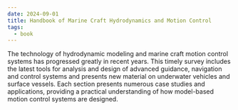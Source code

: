 ```yaml
---
date: 2024-09-01
title: Handbook of Marine Craft Hydrodynamics and Motion Control
tags:
  - book
---
```

The technology of hydrodynamic modeling and marine craft motion control systems has progressed greatly in recent years. This timely survey includes the latest tools for analysis and design of advanced guidance, navigation and control systems and presents new material on underwater vehicles and surface vessels. Each section presents numerous case studies and applications, providing a practical understanding of how model-based motion control systems are designed.